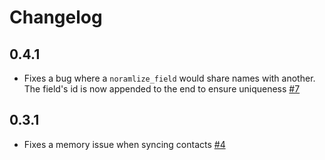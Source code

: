 # Changelog

## 0.4.1
  * Fixes a bug where a `noramlize_field` would share names with another. The field's id is now appended to the end to ensure uniqueness [#7](https://github.com/singer-io/tap-emarsys/pull/7)

## 0.3.1
  * Fixes a memory issue when syncing contacts [#4](https://github.com/singer-io/tap-emarsys/pull/4)
